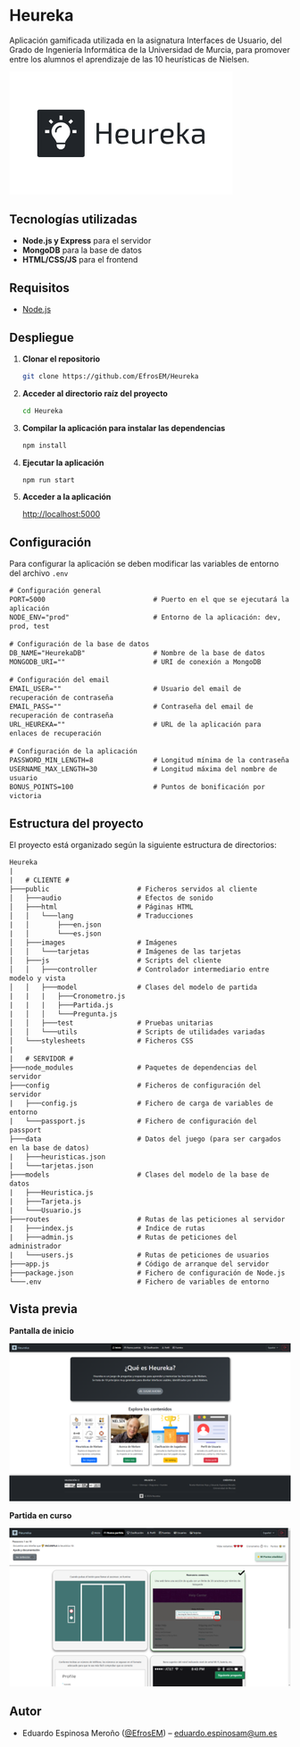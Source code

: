 # Heureka
Aplicación gamificada utilizada en la asignatura Interfaces de Usuario, del Grado de Ingeniería Informática de la Universidad de Murcia, para promover entre los alumnos el aprendizaje de las 10 heurísticas de Nielsen.

<img src="./public/images/logo.webp" alt="Logo" width="400"/>

## Tecnologías utilizadas

- **Node.js y Express** para el servidor
- **MongoDB** para la base de datos
- **HTML/CSS/JS** para el frontend

## Requisitos

- [Node.js](https://nodejs.org/es)

## Despliegue 

1. **Clonar el repositorio**

    ```bash
   git clone https://github.com/EfrosEM/Heureka
   ```

2. **Acceder al directorio raíz del proyecto**

    ```bash
   cd Heureka
   ```

3. **Compilar la aplicación para instalar las dependencias**

    ```bash
   npm install
   ```

4. **Ejecutar la aplicación**
   
    ```bash
   npm run start
   ```

5. **Acceder a la aplicación**

    [http://localhost:5000](http://localhost:5000)

## Configuración

Para configurar la aplicación se deben modificar las variables  de entorno del archivo `.env`

```
# Configuración general
PORT=5000                           # Puerto en el que se ejecutará la aplicación
NODE_ENV="prod"                     # Entorno de la aplicación: dev, prod, test

# Configuración de la base de datos
DB_NAME="HeurekaDB"                 # Nombre de la base de datos
MONGODB_URI=""                      # URI de conexión a MongoDB

# Configuración del email
EMAIL_USER=""                       # Usuario del email de recuperación de contraseña
EMAIL_PASS=""                       # Contraseña del email de recuperación de contraseña
URL_HEUREKA=""                      # URL de la aplicación para enlaces de recuperación

# Configuración de la aplicación
PASSWORD_MIN_LENGTH=8               # Longitud mínima de la contraseña
USERNAME_MAX_LENGTH=30              # Longitud máxima del nombre de usuario
BONUS_POINTS=100                    # Puntos de bonificación por victoria
```

## Estructura del proyecto

El proyecto está organizado según la siguiente estructura de directorios:

```
Heureka
|  
|   # CLIENTE #
├───public                      # Ficheros servidos al cliente 
│   ├───audio                   # Efectos de sonido
│   ├───html                    # Páginas HTML
│   │   └───lang                # Traducciones
|   │       ├───en.json
|   │       └───es.json
│   ├───images                  # Imágenes
│   │   └───tarjetas            # Imágenes de las tarjetas
│   ├───js                      # Scripts del cliente
│   │   ├───controller          # Controlador intermediario entre modelo y vista
│   │   ├───model               # Clases del modelo de partida
|   |   |   ├───Cronometro.js
|   |   |   ├───Partida.js
|   │   │   └───Pregunta.js
│   │   ├───test                # Pruebas unitarias
│   │   └───utils               # Scripts de utilidades variadas
│   └───stylesheets             # Ficheros CSS
|   
|   # SERVIDOR #
├───node_modules                # Paquetes de dependencias del servidor
├───config                      # Ficheros de configuración del servidor
|   ├───config.js               # Fichero de carga de variables de entorno
|   └───passport.js             # Fichero de configuración del passport
├───data                        # Datos del juego (para ser cargados en la base de datos)
|   ├───heuristicas.json
|   └───tarjetas.json
├───models                      # Clases del modelo de la base de datos
|   ├───Heuristica.js
|   ├───Tarjeta.js
|   └───Usuario.js
├───routes                      # Rutas de las peticiones al servidor
|   ├───index.js                # Indice de rutas
|   ├───admin.js                # Rutas de peticiones del administrador
|   └───users.js                # Rutas de peticiones de usuarios
├───app.js                      # Código de arranque del servidor
├───package.json                # Fichero de configuración de Node.js
└───.env                        # Fichero de variables de entorno 

```

## Vista previa

**Pantalla de inicio**

<img src="./public/images/home.png" alt="Pantalla de inicio" width="600"/>


**Partida en curso**

<img src="./public/images/juego.png" alt="Partida en curso" width="600"/>


## Autor

- Eduardo Espinosa Meroño  ([@EfrosEM](https://github.com/EfrosEM)) – eduardo.espinosam@um.es
